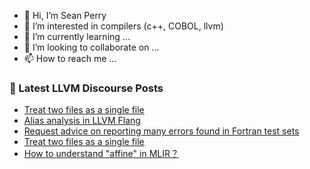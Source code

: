 - 👋 Hi, I’m Sean Perry
- 👀 I’m interested in compilers (c++, COBOL, llvm)
- 🌱 I’m currently learning ...
- 💞️ I’m looking to collaborate on ...
- 📫 How to reach me ...

<!---
s66perry/s66perry is a ✨ special ✨ repository because its `README.md` (this file) appears on your GitHub profile.
You can click the Preview link to take a look at your changes.
--->
### 📕 Latest LLVM Discourse Posts

<!-- DISCOURSE-LLVM:START -->
- [Treat two files as a single file](https://discourse.llvm.org/t/treat-two-files-as-a-single-file/65964#post_6)
- [Alias analysis in LLVM Flang](https://discourse.llvm.org/t/alias-analysis-in-llvm-flang/62639?page=2#post_22)
- [Request advice on reporting many errors found in Fortran test sets](https://discourse.llvm.org/t/request-advice-on-reporting-many-errors-found-in-fortran-test-sets/65868#post_6)
- [Treat two files as a single file](https://discourse.llvm.org/t/treat-two-files-as-a-single-file/65964#post_5)
- [How to understand &quot;affine&quot; in MLIR？](https://discourse.llvm.org/t/how-to-understand-affine-in-mlir/65965#post_1)
<!-- DISCOURSE-LLVM:END -->
